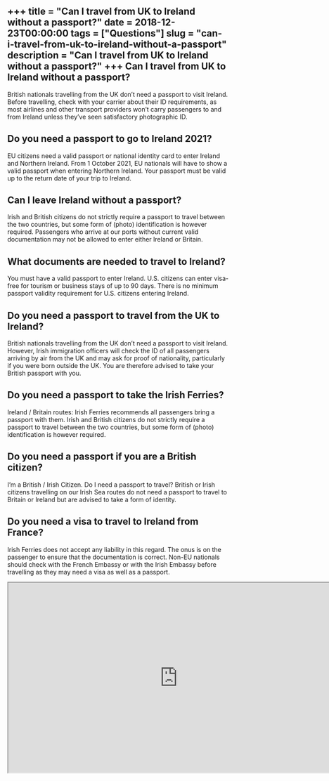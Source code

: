 +++
title = "Can I travel from UK to Ireland without a passport?"
date = 2018-12-23T00:00:00
tags = ["Questions"]
slug = "can-i-travel-from-uk-to-ireland-without-a-passport"
description = "Can I travel from UK to Ireland without a passport?"
+++
Can I travel from UK to Ireland without a passport?
---------------------------------------------------

British nationals travelling from the UK don’t need a passport to visit Ireland. Before travelling, check with your carrier about their ID requirements, as most airlines and other transport providers won’t carry passengers to and from Ireland unless they’ve seen satisfactory photographic ID.

Do you need a passport to go to Ireland 2021?
---------------------------------------------

EU citizens need a valid passport or national identity card to enter Ireland and Northern Ireland. From 1 October 2021, EU nationals will have to show a valid passport when entering Northern Ireland. Your passport must be valid up to the return date of your trip to Ireland.

Can I leave Ireland without a passport?
---------------------------------------

Irish and British citizens do not strictly require a passport to travel between the two countries, but some form of (photo) identification is however required. Passengers who arrive at our ports without current valid documentation may not be allowed to enter either Ireland or Britain.

What documents are needed to travel to Ireland?
-----------------------------------------------

You must have a valid passport to enter Ireland. U.S. citizens can enter visa-free for tourism or business stays of up to 90 days. There is no minimum passport validity requirement for U.S. citizens entering Ireland.

Do you need a passport to travel from the UK to Ireland?
--------------------------------------------------------

British nationals travelling from the UK don’t need a passport to visit Ireland. However, Irish immigration officers will check the ID of all passengers arriving by air from the UK and may ask for proof of nationality, particularly if you were born outside the UK. You are therefore advised to take your British passport with you.

Do you need a passport to take the Irish Ferries?
-------------------------------------------------

Ireland / Britain routes: Irish Ferries recommends all passengers bring a passport with them. Irish and British citizens do not strictly require a passport to travel between the two countries, but some form of (photo) identification is however required.

Do you need a passport if you are a British citizen?
----------------------------------------------------

I’m a British / Irish Citizen. Do I need a passport to travel? British or Irish citizens travelling on our Irish Sea routes do not need a passport to travel to Britain or Ireland but are advised to take a form of identity.

Do you need a visa to travel to Ireland from France?
----------------------------------------------------

Irish Ferries does not accept any liability in this regard. The onus is on the passenger to ensure that the documentation is correct. Non-EU nationals should check with the French Embassy or with the Irish Embassy before travelling as they may need a visa as well as a passport.

<iframe allow="accelerometer; autoplay; clipboard-write; encrypted-media; gyroscope; picture-in-picture" allowfullscreen="" class="__youtube_prefs__  epyt-is-override  no-lazyload" data-no-lazy="1" data-origheight="433" data-origwidth="770" data-skipgform_ajax_framebjll="" height="433" id="_ytid_36060" loading="lazy" src="https://www.youtube.com/embed/mH5X-TUArrs?enablejsapi=1&autoplay=0&cc_load_policy=0&cc_lang_pref=&iv_load_policy=1&loop=0&modestbranding=0&rel=1&fs=1&playsinline=0&autohide=2&theme=dark&color=red&controls=1&" title="YouTube player" width="770"></iframe>